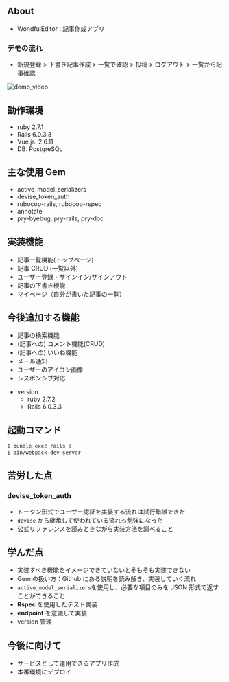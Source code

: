 ## About

- WondfulEditor : 記事作成アプリ

### デモの流れ

- 新規登録 > 下書き記事作成 > 一覧で確認 > 投稿 > ログアウト > 一覧から記事確認

![demo_video](https://user-images.githubusercontent.com/34918376/103399589-13366e80-4b85-11eb-8a59-72a3e5126a3e.gif)

## 動作環境

- ruby 2.7.1
- Rails 6.0.3.3
- Vue.js: 2.6.11
- DB: PostgreSQL

## 主な使用 Gem

- active_model_serializers
- devise_token_auth
- rubocop-rails, rubocop-rspec
- annotate
- pry-byebug, pry-rails, pry-doc

## 実装機能

- 記事一覧機能(トップページ)
- 記事 CRUD (一覧以外)
- ユーザー登録・サインイン/サインアウト
- 記事の下書き機能
- マイページ（自分が書いた記事の一覧）

## 今後追加する機能

- 記事の検索機能
- (記事への) コメント機能(CRUD)
- (記事への) いいね機能
- メール通知
- ユーザーのアイコン画像
- レスポンシブ対応

* version
  - ruby  2.7.2
  - Rails 6.0.3.3

## 起動コマンド

```bash
$ bundle exec rails s
$ bin/webpack-dev-server
```

## 苦労した点

### devise_token_auth

- トークン形式でユーザー認証を実装する流れは試行錯誤できた
- `devise` から継承して使われている流れも勉強になった
- 公式リファレンスを読みときながら実装方法を調べること

## 学んだ点

- 実装すべき機能をイメージできていないとそもそも実装できない
- Gem の扱い方：Github にある説明を読み解き、実装していく流れ
- `active_model_serializers`を使用し、必要な項目のみを JSON 形式で返すことができること
- **Rspec** を使用したテスト実装
- **endpoint** を意識して実装
- version 管理

## 今後に向けて

- サービスとして運用できるアプリ作成
- 本番環境にデプロイ
